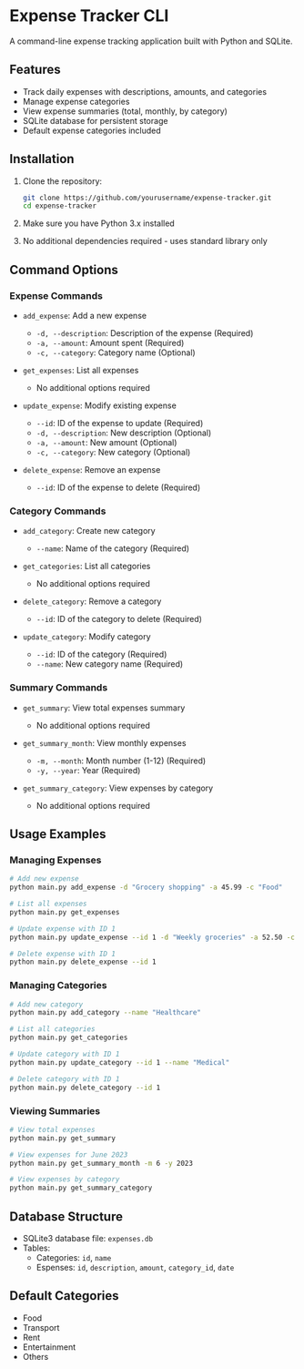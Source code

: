 # Expense Tracker CLI

A command-line expense tracking application built with Python and SQLite.

## Features
- Track daily expenses with descriptions, amounts, and categories
- Manage expense categories
- View expense summaries (total, monthly, by category)
- SQLite database for persistent storage
- Default expense categories included

## Installation
1. Clone the repository:
    ```bash
    git clone https://github.com/yourusername/expense-tracker.git
    cd expense-tracker
    ```

2. Make sure you have Python 3.x installed
3. No additional dependencies required - uses standard library only

## Command Options

### Expense Commands
- `add_expense`: Add a new expense
    - `-d, --description`: Description of the expense (Required)
    - `-a, --amount`: Amount spent (Required)
    - `-c, --category`: Category name (Optional)

- `get_expenses`: List all expenses
    - No additional options required

- `update_expense`: Modify existing expense
    - `--id`: ID of the expense to update (Required)
    - `-d, --description`: New description (Optional)
    - `-a, --amount`: New amount (Optional)
    - `-c, --category`: New category (Optional)

- `delete_expense`: Remove an expense
    - `--id`: ID of the expense to delete (Required)

### Category Commands
- `add_category`: Create new category
    - `--name`: Name of the category (Required)

- `get_categories`: List all categories
    - No additional options required

- `delete_category`: Remove a category
    - `--id`: ID of the category to delete (Required)

- `update_category`: Modify category
    - `--id`: ID of the category (Required)
    - `--name`: New category name (Required)

### Summary Commands
- `get_summary`: View total expenses summary
    - No additional options required

- `get_summary_month`: View monthly expenses
    - `-m, --month`: Month number (1-12) (Required)
    - `-y, --year`: Year (Required)

- `get_summary_category`: View expenses by category
    - No additional options required

## Usage Examples

### Managing Expenses
```bash
# Add new expense
python main.py add_expense -d "Grocery shopping" -a 45.99 -c "Food"

# List all expenses
python main.py get_expenses

# Update expense with ID 1
python main.py update_expense --id 1 -d "Weekly groceries" -a 52.50 -c "Food"

# Delete expense with ID 1
python main.py delete_expense --id 1
```

### Managing Categories
```bash
# Add new category
python main.py add_category --name "Healthcare"

# List all categories
python main.py get_categories

# Update category with ID 1
python main.py update_category --id 1 --name "Medical"

# Delete category with ID 1
python main.py delete_category --id 1
```

### Viewing Summaries
```bash
# View total expenses
python main.py get_summary

# View expenses for June 2023
python main.py get_summary_month -m 6 -y 2023

# View expenses by category
python main.py get_summary_category
```

## Database Structure
- SQLite3 database file: `expenses.db`
- Tables:
    - Categories: `id`, `name`
    - Espenses: `id`, `description`, `amount`, `category_id`, `date`

## Default Categories
- Food
- Transport
- Rent
- Entertainment
- Others